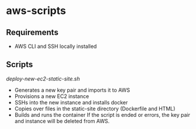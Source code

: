 # aws-scripts

## Requirements
- AWS CLI and SSH locally installed

## Scripts
*deploy-new-ec2-static-site.sh*
- Generates a new key pair and imports it to AWS
- Provisions a new EC2 instance
- SSHs into the new instance and installs docker
- Copies over files in the static-site directory (Dockerfile and HTML)
- Builds and runs the container
If the script is ended or errors, the key pair and instance will be deleted from AWS.